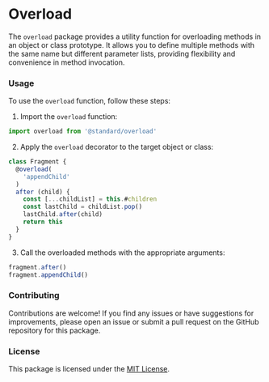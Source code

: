 # Overload

The `overload` package provides a utility function for overloading methods in an object or class prototype. It allows you to define multiple methods with the same name but different parameter lists, providing flexibility and convenience in method invocation.

### Usage

To use the `overload` function, follow these steps:

1. Import the `overload` function:

```js
import overload from '@standard/overload'
```

2. Apply the `overload` decorator to the target object or class:

```js
class Fragment {
  @overload(
    'appendChild'
  )
  after (child) {
    const [...childList] = this.#children
    const lastChild = childList.pop()
    lastChild.after(child)
    return this
  }
}
```

3. Call the overloaded methods with the appropriate arguments:

```js
fragment.after()
fragment.appendChild()
```

### Contributing

Contributions are welcome! If you find any issues or have suggestions for improvements, please open an issue or submit a pull request on the GitHub repository for this package.

### License

This package is licensed under the [MIT License](https://opensource.org/licenses/MIT).
